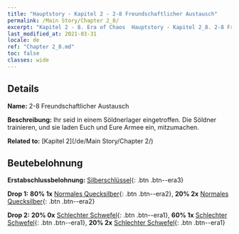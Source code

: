 ```yaml
---
title: "Hauptstory - Kapitel 2 - 2-8 Freundschaftlicher Austausch"
permalink: /Main Story/Chapter 2_8/
excerpt: "Kapitel 2 - 8. Era of Chaos  Hauptstory - Kapitel 2_8. 2-8 Freundschaftlicher Austausch"
last_modified_at: 2021-03-31
locale: de
ref: "Chapter 2_8.md"
toc: false
classes: wide
---
```


## Details

 **Name:** 2-8 Freundschaftlicher Austausch

 **Beschreibung:** Ihr seid in einem Söldnerlager eingetroffen. Die Söldner trainieren, und sie laden Euch und Eure Armee ein, mitzumachen.

 **Related to:** [Kapitel 2](/de/Main Story/Chapter 2/)

## Beutebelohnung

 **Erstabschlussbelohnung:** [Silberschlüssel](/de/Items/con_693/){: .btn .btn--era3}

 **Drop 1:** **80% 1x** [Normales Quecksilber](/de/Items/mat_8/){: .btn .btn--era2}, **20% 2x** [Normales Quecksilber](/de/Items/mat_8/){: .btn .btn--era2}

 **Drop 2:** **20% 0x** [Schlechter Schwefel](/de/Items/mat_3/){: .btn .btn--era1}, **60% 1x** [Schlechter Schwefel](/de/Items/mat_3/){: .btn .btn--era1}, **20% 2x** [Schlechter Schwefel](/de/Items/mat_3/){: .btn .btn--era1}


